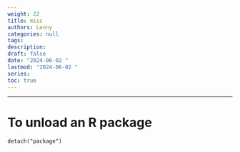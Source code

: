 ```yaml
---
weight: 22
title: misc
authors: Lenny
categories: null
tags: 
description: 
draft: false
date: "2024-06-02 "
lastmod: "2024-06-02 "
series:
toc: true
---
```



<!--more-->
---

# To unload an R package
 
```
detach("package")
```
